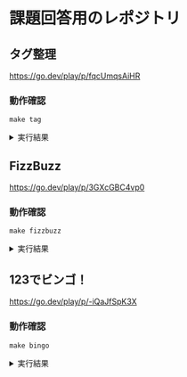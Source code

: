 # 課題回答用のレポジトリ

## タグ整理
https://go.dev/play/p/fqcUmqsAiHR
### 動作確認
```
make tag
```
<details>
<summary>実行結果</summary>

```
[{key:resource1 tagKeys:[tag1 tag2] firstTaggedAt:{wall:13957354534726204640 ext:162668 loc:0x100ff5ca0}} {key:resource2 tagKeys:[tag2 tag3] firstTaggedAt:{wall:13957354534726231640 ext:189668 loc:0x100ff5ca0}}]
```

</details>

## FizzBuzz
https://go.dev/play/p/3GXcGBC4vp0
### 動作確認
```
make fizzbuzz
```

<details>
<summary>実行結果</summary>

```go
1
2
Fizz
4
Buzz
Fizz
7
8
Fizz
Buzz
11
Fizz
13
14
Fizz
16
17
Fizz
19
Buzz
Fizz
22
23
Fizz
Buzz
26
Fizz
28
29
Fizz
31
32
Fizz
34
Buzz
Fizz
37
38
Fizz
Buzz
41
Fizz
43
44
Fizz
46
47
Fizz
49
Buzz
Fizz
52
53
Fizz
Buzz
56
Fizz
58
59
Fizz
61
62
Fizz
64
Buzz
Fizz
67
68
Fizz
Buzz
71
Fizz
73
74
Fizz
76
77
Fizz
79
Buzz
Fizz
82
83
Fizz
Buzz
86
Fizz
88
89
Fizz
91
92
Fizz
94
Buzz
Fizz
97
98
Fizz
Buzz
```

</details>

## 123でビンゴ！
https://go.dev/play/p/-iQaJfSpK3X
### 動作確認
```
make bingo
```
<details>
<summary>実行結果</summary>

```
224124534552324534111314123ビンゴ！
5132135245441553511244151444123ビンゴ！
511524525555533353231133232434243212231154
```

</details>
